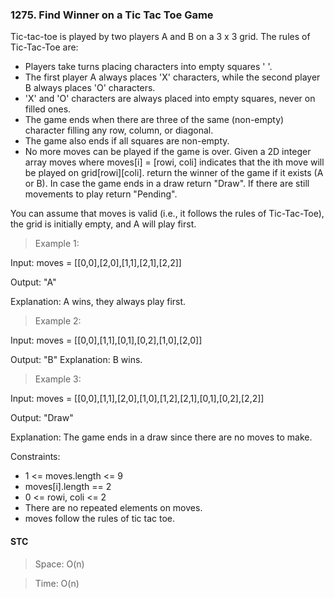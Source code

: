 ### 1275. Find Winner on a Tic Tac Toe Game

Tic-tac-toe is played by two players A and B on a 3 x 3 grid. The rules of Tic-Tac-Toe are:

- Players take turns placing characters into empty squares ' '.
- The first player A always places 'X' characters, while the second player B always places 'O' characters.
- 'X' and 'O' characters are always placed into empty squares, never on filled ones.
- The game ends when there are three of the same (non-empty) character filling any row, column, or diagonal.
- The game also ends if all squares are non-empty.
- No more moves can be played if the game is over. Given a 2D integer array moves where moves[i] = [rowi, coli] indicates that the ith move will be played on grid[rowi][coli]. return the winner of the game if it exists (A or B). In case the game ends in a draw return "Draw". If there are still movements to play return "Pending".

You can assume that moves is valid (i.e., it follows the rules of Tic-Tac-Toe), the grid is initially empty, and A will play first.

> Example 1:

Input: moves = [[0,0],[2,0],[1,1],[2,1],[2,2]]

Output: "A"

Explanation: A wins, they always play first.

> Example 2:

Input: moves = [[0,0],[1,1],[0,1],[0,2],[1,0],[2,0]]

Output: "B" Explanation: B wins.

> Example 3:

Input: moves = [[0,0],[1,1],[2,0],[1,0],[1,2],[2,1],[0,1],[0,2],[2,2]]

Output: "Draw"

Explanation: The game ends in a draw since there are no moves to make.

Constraints:

- 1 <= moves.length <= 9
- moves[i].length == 2
- 0 <= rowi, coli <= 2
- There are no repeated elements on moves.
- moves follow the rules of tic tac toe.

#### STC

> Space: O(n)

> Time: O(n)
